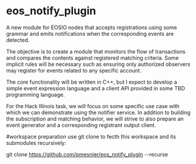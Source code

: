 # eos\_notify\_plugin
A new module for EOSIO nodes that accepts registrations using some grammar and emits notifications when the corresponding events are detected.

The objective is to create a module that monitors the flow of transactions and compares the contents against registered matching criteria. Some implicit rules will be necessary such as ensuring only authorized observers may register for events related to any specific account.

The core functionality will be written in C++, but I expect to develop a simple event expression language and a client API provided in some TBD programming language.

For the Hack Illinois task, we will focus on some specific use case with which we can demonstrate using the notifier service. In addition to building the subscription and matching behavior, we will strive to also prepare an event generator and a corresponding registrant output client.

#workspace preparation
use git clone to fecth this workspace and its submodules recursively:

git clone https://github.com/pmesnier/eos_notify_plugin --recurse


